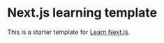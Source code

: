 # Next.js learning template
This is a starter template for [Learn Next.js](https://nextjs.org/learn).
